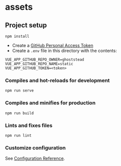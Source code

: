 # assets

## Project setup
```
npm install
```

* Create a [GitHub Personal Access Token](https://docs.github.com/en/github/authenticating-to-github/creating-a-personal-access-token)
* Create a `.env` file in this directory with the contents:
```dotenv
VUE_APP_GITHUB_REPO_OWNER=ghoststead
VUE_APP_GITHUB_REPO_NAME=static
VUE_APP_GITHUB_TOKEN=<token>
```

### Compiles and hot-reloads for development
```
npm run serve
```

### Compiles and minifies for production
```
npm run build
```

### Lints and fixes files
```
npm run lint
```

### Customize configuration
See [Configuration Reference](https://cli.vuejs.org/config/).
